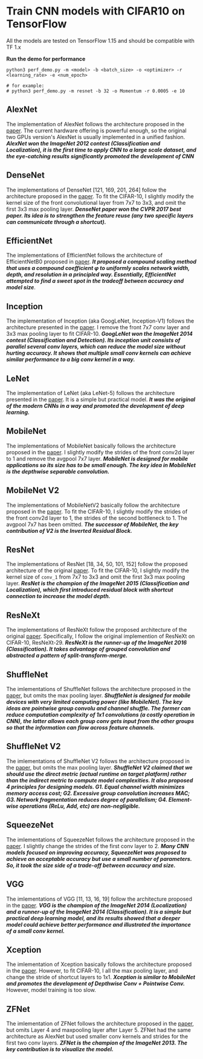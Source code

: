 # Train CNN models with CIFAR10 on TensorFlow

All the models are tested on TensorFlow 1.15 and should be compatible with TF 1.x

**Run the demo for performance**

```
python3 perf_demo.py -m <model> -b <batch_size> -o <optimizer> -r <learning_rate> -e <num_epoch>

# for example:
# python3 perf_demo.py -m resnet -b 32 -o Momentum -r 0.0005 -e 10
```

## AlexNet

The implementation of AlexNet follows the architecture proposed in the [paper](https://proceedings.neurips.cc/paper/2012/file/c399862d3b9d6b76c8436e924a68c45b-Paper.pdf). The current hardware offering is powerful enough, so the original two GPUs version's AlexNet is usually implemented in a unified fashion. **_AlexNet won the ImageNet 2012 contest (Classification and Localization), it is the first time to apply CNN to a large scale dataset, and the eye-catching results significantly promoted the development of CNN_**

## DenseNet

The implementations of DenseNet [121, 169, 201, 264] follow the architecture proposed in the [paper](https://arxiv.org/pdf/1608.06993.pdf). To fit the CIFAR-10, I slightly modify the kernel size of the front convolutional layer from 7x7 to 3x3, and omit the first 3x3 max pooling layer. **_DenseNet paper won the CVPR 2017 best paper. Its idea is to strengthen the feature reuse (any two specific layers can communicate through a shortcut)._**

## EfficientNet

The implementations of EfficientNet follows the architecture of EfficientNetB0 proposed in [paper](https://arxiv.org/pdf/1905.11946.pdf). **_It proposed a compound scaling method that uses a compound coefficient φ to uniformly scales network width, depth, and resolution in a principled way. Essentially, EfficientNet attempted to find a sweet spot in the tradeoff between accuracy and model size_**.

## Inception

The implementation of Inception (aka GoogLeNet, Inception-V1) follows the architecture presented in the [paper](https://static.googleusercontent.com/media/research.google.com/en//pubs/archive/43022.pdf). I remove the front 7x7 conv layer and 3x3 max pooling layer to fit CIFAR-10. **_GoogLeNet won the ImageNet 2014 contest (Classification and Detection). Its inception unit consists of parallel several conv layers, which can reduce the model size without hurting accuracy. It shows that multiple small conv kernels can achieve similar performance to a big conv kernel in a way._**

## LeNet

The implementation of LeNet (aka LeNet-5) follows the architecture presented in the [paper](http://yann.lecun.com/exdb/publis/pdf/lecun-98.pdf). It is a simple but practical model. **_It was the original of the modern CNNs in a way and promoted the development of deep learning._**

## MobileNet

The implementations of MobileNet basically follows the architecture proposed in the [paper](https://arxiv.org/pdf/1704.04861.pdf). I slightly modify the strides of the front conv2d layer to 1 and remove the avgpool 7x7 layer. **_MobileNet is designed for mobile applications so its size has to be small enough. The key idea in MobileNet is the depthwise separable convolution._**

## MobileNet V2

The implementations of MobileNetV2 basically follow the architecture proposed in the [paper](https://arxiv.org/pdf/1801.04381.pdf). To fit the CIFAR-10, I slightly modify the strides of the front conv2d layer to 1, the strides of the second bottleneck to 1. The avgpool 7x7 has been omitted. **_The successor of MobileNet, the key contribution of V2 is the Inverted Residual Block._**

## ResNet

The implementations of ResNet [18, 34, 50, 101, 152] follow the proposed architecture of the original [paper](https://arxiv.org/abs/1512.03385). To fit the CIFAR-10, I slightly modify the kernel size of `conv_1` from 7x7 to 3x3 and omit the first 3x3 max pooling layer. **_ResNet is the champion of the ImageNet 2015 (Classification and Localization), which first introduced residual block with shortcut connection to increase the model depth._**

## ResNeXt

The implementations of ResNeXt follow the proposed architecture of the original [paper](https://arxiv.org/pdf/1611.05431.pdf). Specifically, I follow the original implemention of ResNeXt on CIFAR-10, ResNeXt-29. **_ResNeXt is the runner-up of the ImageNet 2016 (Classification). It takes advantage of grouped convolution and abstracted a pattern of split-transform-merge._**

## ShuffleNet

The imlementations of ShuffleNet follows the architecture proposed in the [paper](https://arxiv.org/pdf/1707.01083.pdf), but omits the max pooling layer. **_ShuffleNet is designed for mobile devices with very limited computing power (like MobileNet). The key ideas are pointwise group convolu and channel shuffle. The former can reduce computation complexity of 1x1 convolutions (a costly operation in CNN), the latter allows each group conv gets input from the other groups so that the information can flow across feature channels._**

## ShuffleNet V2

The imlementations of ShuffleNet V2 follows the architecture proposed in the [paper](https://arxiv.org/pdf/1807.11164.pdf), but omits the max pooling layer. **_ShuffleNet V2 claimed that we should use the direct metric (actual runtime on target platform) rather than the indirect metric to compute model complexities. It also proposed 4 principles for designing models. G1. Equal channel width minimizes memory access cost; G2. Excessive group convolution increases MAC; G3. Network fragmentation reduces degree of parallelism; G4. Element-wise operations (ReLu, Add, etc) are non-negligible._**

## SqueezeNet

The imlementations of SqueezeNet follows the architecture proposed in the [paper](https://arxiv.org/pdf/1602.07360.pdf). I slightly change the strides of the first conv layer to 2. **_Many CNN models focused on improving accuracy, SqueezeNet was proposed to achieve an acceptable accuracy but use a small number of parameters. So, it took the size side of a trade-off between accuracy and size._**

## VGG

The imlementations of VGG [11, 13, 16, 19] follow the architecture proposed in the [paper](https://arxiv.org/pdf/1409.1556.pdf). **_VGG is the champion of the ImageNet 2014 (Localization) and a runner-up of the ImageNet 2014 (Classification). It is a simple but practical deep learning model, and its results showed that a deeper model could achieve better performance and illustrated the importance of a small conv kernel._**

## Xception

The imlementation of Xception basically follows the architecture proposed in the [paper](https://arxiv.org/pdf/1610.02357.pdf). However, to fit CIFAR-10, I all the max pooling layer, and change the stride of shortcut layers to 1x1. **_Xception is similar to MobileNet and promotes the development of Depthwise Conv + Pointwise Conv._** However, model training is too slow.

## ZFNet

The imlementation of ZFNet follows the architecture proposed in the [paper](https://arxiv.org/pdf/1311.2901.pdf), but omits Layer 4 and maxpooling layer after Layer 5. ZFNet had the same architecture as AlexNet but used smaller conv kernels and strides for the first two conv layers. **_ZFNet is the champion of the ImageNet 2013. The key contribution is to visualize the model._**
